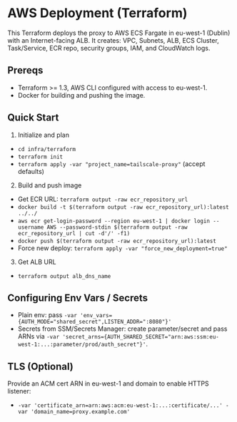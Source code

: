 # AWS Deployment (Terraform)

This Terraform deploys the proxy to AWS ECS Fargate in eu-west-1 (Dublin)
with an Internet-facing ALB. It creates: VPC, Subnets, ALB, ECS Cluster,
Task/Service, ECR repo, security groups, IAM, and CloudWatch logs.

## Prereqs
- Terraform >= 1.3, AWS CLI configured with access to eu-west-1.
- Docker for building and pushing the image.

## Quick Start
1) Initialize and plan
- `cd infra/terraform`
- `terraform init`
- `terraform apply -var "project_name=tailscale-proxy"` (accept defaults)

2) Build and push image
- Get ECR URL: `terraform output -raw ecr_repository_url`
- `docker build -t $(terraform output -raw ecr_repository_url):latest ../../`
- `aws ecr get-login-password --region eu-west-1 | docker login --username AWS --password-stdin $(terraform output -raw ecr_repository_url | cut -d'/' -f1)`
- `docker push $(terraform output -raw ecr_repository_url):latest`
- Force new deploy: `terraform apply -var "force_new_deployment=true"`

3) Get ALB URL
- `terraform output alb_dns_name`

## Configuring Env Vars / Secrets
- Plain env: pass `-var 'env_vars={AUTH_MODE="shared_secret",LISTEN_ADDR=":8080"}'`
- Secrets from SSM/Secrets Manager: create parameter/secret and pass ARNs via
  `-var 'secret_arns={AUTH_SHARED_SECRET="arn:aws:ssm:eu-west-1:...:parameter/prod/auth_secret"}'`.

## TLS (Optional)
Provide an ACM cert ARN in eu-west-1 and domain to enable HTTPS listener:
- `-var 'certificate_arn=arn:aws:acm:eu-west-1:...:certificate/...' -var 'domain_name=proxy.example.com'`


